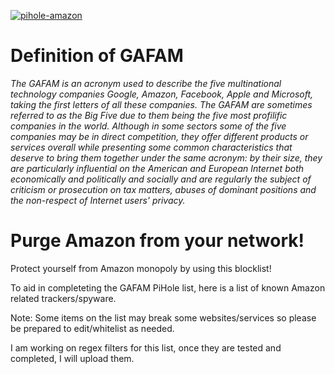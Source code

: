 [![pihole-amazon](https://raw.githubusercontent.com/nickspaargaren/pihole-amazon/master/GAFAMSPLATTEXTgit.png)](https://github.com/nickspaargaren/pihole-amazon)
# Definition of GAFAM

*The GAFAM is an acronym used to describe the five multinational technology companies Google, Amazon, Facebook, Apple and Microsoft, taking the first letters of all these companies. The GAFAM are sometimes referred to as the Big Five due to them being the five most profilific companies in the world. Although in some sectors some of the five companies may be in direct competition, they offer different products or services overall while presenting some common characteristics that deserve to bring them together under the same acronym: by their size, they are particularly influential on the American and European Internet both economically and politically and socially and are regularly the subject of criticism or prosecution on tax matters, abuses of dominant positions and the non-respect of Internet users' privacy.*



# Purge Amazon from your network!



Protect yourself from Amazon monopoly by using this blocklist!


To aid in completeting the GAFAM PiHole list, here is a list of known Amazon related trackers/spyware.

Note: Some items on the list may break some websites/services so please be prepared to edit/whitelist as needed.

I am working on regex filters for this list, once they are tested and completed, I will upload them.
